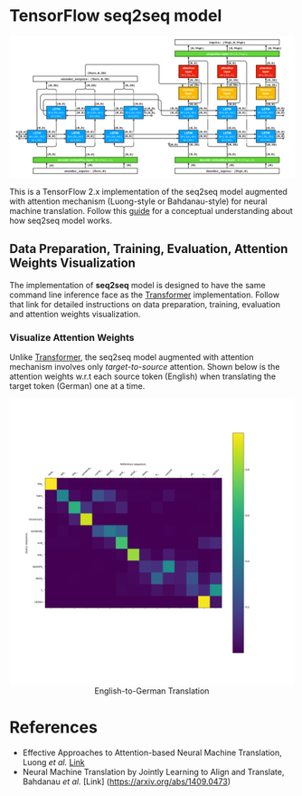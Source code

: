 # TensorFlow seq2seq model

<p align="center">
  <img src="g3doc/files/seq2seq.png" width="900">
</p>


This is a TensorFlow 2.x implementation of the seq2seq model augmented with attention mechanism (Luong-style or Bahdanau-style) for neural machine translation. Follow this [guide](https://github.com/chao-ji/tf-seq2seq/blob/master/g3doc/Build_seq2seq_model.md) for a conceptual understanding about how seq2seq model works. 


## Data Preparation, Training, Evaluation, Attention Weights Visualization 
The implementation of **seq2seq** model is designed to have the same command line inference face as the [Transformer](https://github.com/chao-ji/tf-transformer) implementation. Follow that link for detailed instructions on data preparation, training, evaluation and attention weights visualization.

### Visualize Attention Weights 
Unlike [Transformer](https://github.com/chao-ji/tf-transformer), the seq2seq model augmented with attention mechanism involves only *target-to-source* attention. Shown below is the attention weights w.r.t each source token (English) when translating the target token (German) one at a time.

<p align="center">
  <img src="g3doc/files/alignment.png" width="900">
  English-to-German Translation 
</p>

# References
* Effective Approaches to Attention-based Neural Machine Translation, Luong *et al.* [Link](https://arxiv.org/abs/1508.04025)
* Neural Machine Translation by Jointly Learning to Align and Translate, Bahdanau *et al.* [Link] (https://arxiv.org/abs/1409.0473)

